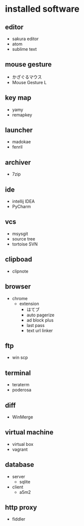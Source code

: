 # installed software

## editor
* sakura editor
* atom
* sublime text

## mouse gesture
* かざぐるマウス
* Mouse Gesture L

## key map
* yamy
* remapkey

## launcher
* madokae
* fenril

## archiver
* 7zip

## ide
* intellij IDEA
* PyCharm

## vcs
* msysgit
* source tree
* tortoise SVN

## clipboad
* clipnote

## browser
* chrome
  * extension
    * はてブ
    * auto pagerize
    * ad block plus
    * last pass
    * text url linker

## ftp
* win scp

## terminal
* teraterm
* poderosa

## diff
* WinMerge

## virtual machine
* virtual box
* vagrant

## database
* server
  * sqlite
* client
  * a5m2

## http proxy
* fiddler
